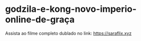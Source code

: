 # godzila-e-kong-novo-imperio-online-de-graça
Assista ao filme completo dublado no link: https://saraflix.xyz
